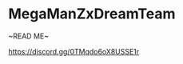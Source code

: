 # MegaManZxDreamTeam

~READ ME~

 https://discord.gg/0TMqdo6oX8USSE1r                                                                                                     
